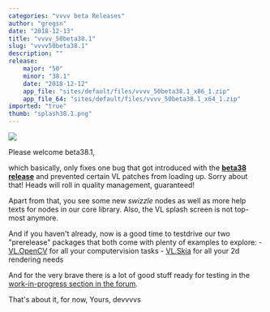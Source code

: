 ```yaml
---
categories: "vvvv beta Releases"
author: "gregsn"
date: "2018-12-13"
title: "vvvv_50beta38.1"
slug: "vvvv50beta38.1"
description: ""
release: 
    major: "50"
    minor: "38.1"
    date: "2018-12-12"
    app_file: "sites/default/files/vvvv_50beta38.1_x86_1.zip"
    app_file_64: "sites/default/files/vvvv_50beta38.1_x64_1.zip"
imported: "true"
thumb: "splash38.1.png"
---
```



![](splash38.1.png)

Please welcome beta38.1, 

which basically, only fixes one bug that got introduced with the [**beta38 release**](/blog/2018/vvvv50beta38) and prevented certain VL patches from loading up. 
Sorry about that! Heads will roll in quality management, guaranteed!

Apart from that, you see some new *swizzle* nodes as well as more help texts for nodes in our core library. Also, the VL splash screen is not top-most anymore.

And if you haven't already, now is a good time to testdrive our two "prerelease" packages that both come with plenty of examples to explore:
    - [VL.OpenCV](https://github.com/vvvv/VL.OpenCV) for all your computervision tasks
    - [VL.Skia](/blog/2018/vl-skia-update) for all your 2d rendering needs

And for the very brave there is a lot of good stuff ready for testing in the [work-in-progress section in the forum](https://discourse.vvvv.org/c/wip).

That's about it,
for now,
Yours,
devvvvs
